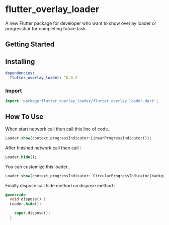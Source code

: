 
# flutter_overlay_loader

A new Flutter package for developer who want to show overlay loader or progressbar for completing future task.

## Getting Started

##  Installing

```yaml
dependencies:
  flutter_overlay_loader: ^0.0.2
```

###  Import

```dart
import 'package:flutter_overlay_loader/flutter_overlay_loader.dart';
```

##  How To Use
When start network call then call this line of code..
```dart
Loader.show(context,progressIndicator:LinearProgressIndicator());
```
After finished network call then call :
```dart
Loader.hide();
```


You can customize this loader..
```dart
Loader.show(context,progressIndicator: CircularProgressIndicator(backgroundColor: Colors.red,),themeData: Theme.of(context).copyWith(accentColor: Colors.green));

```

Finally dispose call hide method on dispose method :

```dart
@override
  void dispose() {
  Loader.hide();

    super.dispose();
  }
```


